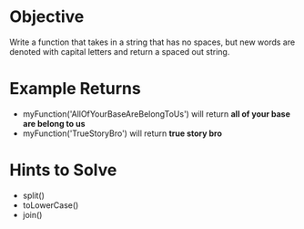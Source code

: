 # Objective
Write a function that takes in a string that has no spaces, but new words are denoted with capital letters and return a spaced out string.

# Example Returns
* myFunction('AllOfYourBaseAreBelongToUs') will return **all of your base are belong to us**
* myFunction('TrueStoryBro') will return **true story bro**

# Hints to Solve
* split()
* toLowerCase()
* join()
